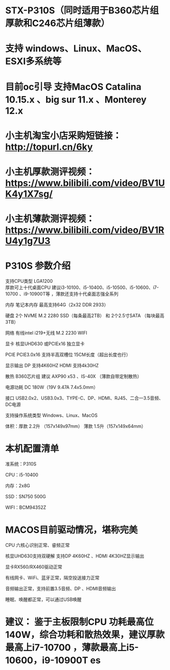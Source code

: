 # STX-P310S（同时适用于B360芯片组厚款和C246芯片组薄款）

# 支持 windows、Linux、MacOS、ESXI多系统等

# 目前oc引导 支持MacOS  Catalina 10.15.x 、big sur 11.x 、Monterey 12.x
	
#  小主机淘宝小店采购短链接：http://topurl.cn/6ky	

#  小主机厚款测评视频：https://www.bilibili.com/video/BV1UK4y1X7sg/

#  小主机薄款测评视频：https://www.bilibili.com/video/BV1RU4y1g7U3

# P310S 参数介绍	

支持CPU类型	LGA1200    
厚款可上十代桌面CPU 建议i3-10100、i5-10400、i5-10500、i5-10600、i7-10700 、i9-10900T等  ，薄款还支持十代桌面志强全系列

内存	笔记本内存 最高支持64G（2x32 DDR 2933）

硬盘	2个 NVME M.2  2280 SSD（每条最高2TB） 和 2个2.5寸SATA  （每块最高3TB）

网络	有线intel i219+无线 M.2 2230  WIFI

显卡	核显UHD630  或PCIEx16 独立显卡

PCIE	PCIE3.0x16   支持半高双槽位 15CM长度（超出长度也行）

显示输出	DP 支持4K60HZ  HDMI 支持4k30HZ

散热	B360芯片组   建议 AXP90 x53 、IS-40X （薄款自带定制散热）

电源功耗	DC 180W（19V 9.47A  7.4x5.0mm）

接口	USB2.0x2、USB3.0x3、TYPE-C、DP、HDMI、RJ45、二合一3.5音频、DC电源

支持操作系统类型	Windows、Linux、MacOS

体积：厚款 2.2升 （157x149x97mm）  薄款 1.5升（157x149x64mm）




# 本机配置清单
准系统：P310S

CPU：i5-10400

内存：2x8G

SSD：SN750 500G

WIFI：BCM94352Z


# MACOS目前驱动情况，堪称完美

CPU 六核心识别正常、睿频正常

核显UHD630支持双硬解  支持DP 4K60HZ 、HDMI 4K30HZ显示输出

显卡RX560/RX460驱动正常

有线网卡、WiFi、蓝牙正常，隔空投送接力正常

音频输出正常，支持前置3.5音频、DP 、HDMI音频输出

睡眠、唤醒都正常，可以通过USB唤醒



# 建议： 鉴于主板限制CPU 功耗最高位140W，综合功耗和散热效果，建议厚款最高上i7-10700 ，薄款最高上i5-10600，i9-10900T es
